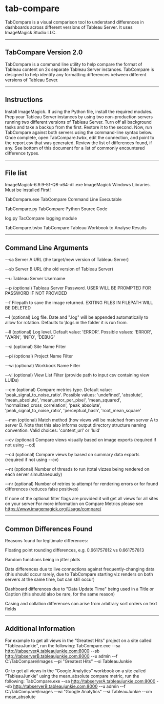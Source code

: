 # tab-compare
TabCompare is a visual comparison tool to understand differences in dashboards across different versions of Tableau Server.  It uses ImageMagick Studio LLC.  


----------------------
TabCompare Version 2.0
----------------------
TabCompare is a command line utility to help compare the format of Tableau content on 2x separate Tableau Server instances. 
TabCompare is designed to help identify any formatting differences between different versions of Tableau Sever.


----------------------
Instructions
----------------------
Install ImageMagick. If using the Python file, install the required modules. Prep your Tableau Server instances by using two non-production servers running two different versions of Tableau Server. Turn off all background tasks and take a backup from the first. Restore it to the second.
Now, run TabCompare against both servers using the command-line syntax below. Once complete, open TabCompare.twbx, edit the connection, and point to the report.csv that was generated. Review the list of differences found, if any. See bottom of this document for a list of commonly encountered difference types.


----------------------
File list
----------------------
ImageMagick-6.9.9-51-Q8-x64-dll.exe	ImageMagick Windows Libraries. Must be installed First!

TabCompare.exe				TabCompare Command Line Executable

TabCompare.py				TabCompare Python Source Code

log.py						TacCompare logging module

TabCompare.twbx				TabCompare Tableau Workbook to Analyse Results


----------------------
Command Line Arguments
----------------------
--sa                     Server A URL (the target/new version of Tableau Server)

--sb                     Server B URL (the old version of Tableau Server)

--u              	     Tableau Server Username

--p  (optional)          Tableau Server Password. USER WILL BE PROMPTED FOR PASSWORD IF NOT PROVIDED

--f                      Filepath to save the image returned. EXITING FILES IN FILEPATH WILL BE DELETED

--l  (optional)          Log file. Date and ".log" will be appended automatically to allow for rotation.
                         Defaults to \logs in the folder it is run from.
                         
--ll  (optional)         Log level. Default value: 'ERROR'. Possible values: 'ERROR', 'WARN', 'INFO', 'DEBUG'

--si (optional)      	 Site Name Filter

--pi (optional)      	 Project Name Filter

--wi (optional)     	 Workbook Name Filter

--vi (optional)     	 View List Filter (provide path to input csv containing view LUIDs)

--cm (optional)		     Compare metrics type. Default value: 'peak_signal_to_noise_ratio'. Possible values: 'undefined', 'absolute', 'mean_absolute', 'mean_error_per_pixel', 'mean_squared', 'normalized_cross_correlation', 'peak_absolute', 'peak_signal_to_noise_ratio', 'perceptual_hash', 'root_mean_square'

--mm (optional)     	 Match method (how views will be matched from server A to server B.
                         Note that this also informs output directory structure naming convention.
                         Valid choices: 'content_url' or 'luid'
                         
--cv (optional)     	 Compare views visually based on image exports (required if not using --cd)

--cd (optional)     	 Compare views by based on summary data exports (required if not using --cv)

--nt (optional)     	 Number of threads to run (total vizzes being rendered on each server simultaneously)

--nr (optional)     	 Number of retries to attempt for rendering errors or for found differences (reduces false positives)


If none of the optional filter flags are provided it will get all views for all sites on your server
For more information on Compare Metrics please see https://www.imagemagick.org/Usage/compare/


----------------------
Common Differences Found
----------------------

Reasons found for legitimate differences:


Floating point rounding differences, e.g. 0.661757812 vs 0.661757813

Random functions being in jitter plots

Data differences due to live connections against frequently-changing data (this should occur rarely, due to TabCompare starting viz renders on both servers at the same time, but can still occur)

Dashboard differences due to "Data Update Time" being used in a Title or Caption (this should also be rare, for the same reason)

Casing and collation differences can arise from arbitrary sort orders on text fields


----------------------
Additional Information
----------------------

For example to get all views in the “Greatest Hits” project on a site called “TableauJunkie”, run the following:
TabCompare.exe --sa http://tabserverA.tableaujunkie.com:8000 --sb http://tabserverB.tableaujunkie.com:8000 --u admin --f C:\TabCompare\Images --pi "Greatest Hits" --si TableauJunkie

Or to get all views in the “Google Analytics” workbook on a site called “TableauJunkie” using the mean_absolute compare metric, run the following:
TabCompare.exe --sa http://tabserverA.tableaujunkie.com:8000 --sb http://tabserverB.tableaujunkie.com:8000 --u admin --f C:\TabCompare\Images --wi "Google Analytics" --si TableauJunkie --cm mean_absolute
